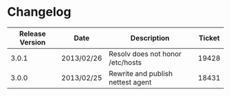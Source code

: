 Changelog
=========

|Release Version|Date|Description|Ticket|
|---------------|----|-----------|------|
|3.0.1|2013/02/26|Resolv does not honor /etc/hosts|19428|
|3.0.0|2013/02/25|Rewrite and publish nettest agent|18431|
